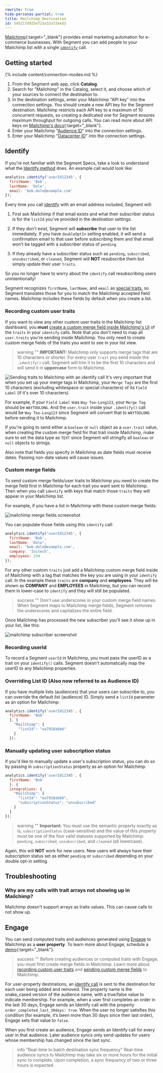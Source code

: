 ```yaml
---
rewrite: true
hide-personas-partial: true
title: Mailchimp Destination
id: 54521fd925e721e32a72eed3
---
```

[Mailchimp](https://mailchimp.com/?utm_source=segmentio&utm_medium=docs&utm_campaign=partners){:target="_blank"} provides email marketing automation for e-commerce businesses. With Segment you can add people to your Mailchimp list with a single [`identify`](/docs/connections/spec/identify/) call.


## Getting started

{% include content/connection-modes.md %}

1. From the Segment web app, click **Catalog**.
2. Search for "Mailchimp" in the Catalog, select it, and choose which of your sources to connect the destination to.
3. In the destination settings, enter your Mailchimp "API key" into the connection settings.
   You should create a new API key for the Segment destination. Mailchimp restricts each API key to a maximum of 10 concurrent requests, so creating a dedicated one for Segment ensures maximum throughput for outgoing calls. You can read more about API keys on [Mailchimp's docs](http://kb.mailchimp.com/integrations/api-integrations/about-api-keys){:target="_blank"}.
4. Enter your Mailchimp "[Audience ID](#audience-id)" into the connection settings.
5. Enter your Mailchimp "[Datacenter ID](#datacenter-id)" into the connection settings.

## Identify

If you're not familiar with the Segment Specs, take a look to understand what the [Identify method](/docs/connections/spec/identify/) does. An example call would look like:

```javascript
analytics.identify('userId12345', {
  firstName: 'Bob',
  lastName: 'Dole',
  email: 'bob.dole@example.com'
});
```

Every time you call [identify](/docs/connections/spec/identify/) with an email address included, Segment will:

1. First ask Mailchimp if that email exists and what their subscriber status is for the `listId` you've provided in the destination settings.

2. If they don't exist, Segment will **subscribe** that user to the list immediately. If you have `doubleOptIn` setting enabled, it will send a confirmation email to that user before subscribing them and that email won't be tagged with a subscriber status of `pending`.

3. If they already have a subscriber status such as `pending`, `subscribed`, `unsubscribed`, or `cleaned`, Segment will **NOT** resubscribe them but simply update their user `traits`.

So you no longer have to worry about the `identify` call resubscribing users unintentionally!

Segment recognizes `firstName`, `lastName`, and `email` as [special traits](/docs/connections/spec/identify#traits), so Segment translates those for you to match the Mailchimp accepted field names. Mailchimp includes these fields by default when you create a list.

### Recording custom user traits

If you want to view any other custom user traits in the Mailchimp list dashboard, you **must** [create a custom merge field inside Mailchimp's UI](#custom-merge-fields) of the `traits` in your `identify` calls. Note that you don't need to map all `user.traits` you're sending inside Mailchimp. You only need to create custom merge fields of the traits you *want* to see in your list view.

> warning ""
> **IMPORTANT:** Mailchimp only supports merge tags that are 10 characters or shorter. For every user `trait` you send inside the `.identify()` call, Segment will trim it to be the first 10 characters and will send it in **uppercase** form to Mailchimp.

![Sending traits to Mailchimp with an identify call](images/identify-call.png)
It's very important that when you set up your merge tags in Mailchimp, your `Merge Tags` are the first 10 characters (excluding whitespace or special characters) of its `Field Label` (if it's over 10 characters).

For example, if your `Field Label` was `Way Too-Long123`, your `Merge Tag` should be `WAYTOOLONG`. And the `user.trait` inside your `.identify()` call would be `Way Too-Long123` since Segment will convert that to `WAYTOOLONG` before sending it to Mailchimp.

If you're going to send either a `boolean` or `null` object as a `user.trait` value, when creating the custom merge field for that trait inside Mailchimp, make sure to set the data type as `TEXT` since Segment will stringify all `boolean` or `null` objects to strings.

Also note that fields you specify in Mailchimp as date fields must receive dates. Passing non-date values will cause issues.

### Custom merge fields

To send custom merge fields/user traits to Mailchimp you need to create the merge field first in Mailchimp for each trait you want sent to Mailchimp. Then when you call `identify` with keys that match those `traits` they will appear in your Mailchimp list.

For example, if you have a list in Mailchimp with these custom merge fields:

![mailchimp merge fields screenshot](images/merge-fields.png)

You can populate those fields using this `identify` call:

```javascript
analytics.identify('userId12345', {
  firstName: 'Bob',
  lastName: 'Dole',
  email: 'bob.dole@example.com',
  company: 'Initech',
  employees: 234
});
```

For any other custom `traits` just add a Mailchimp custom merge field inside of Mailchimp with a tag that matches the key you are using in your `identify` call. In the example these `traits` are **company** and **employees**. They will be shown as **COMPANY** and **EMPLOYEES** in Mailchimp, but you can record them in lower-case to `identify` and they will still be populated.

> success ""
> Don't use underscores in your custom merge field names. When Segment maps to Mailchimp merge fields, Segment removes the underscores and capitalizes the entire field.

Once Mailchimp has processed the new subscriber you'll see it show up in your list, like this:

![mailchimp subscriber screenshot](images/mailchimp-subscriber.png)

### Recording userId

To record a Segment `userId` in Mailchimp, you must pass the userID as a trait on your `identify()` calls. Segment doesn't automatically map the userID to any Mailchimp properties.

### Overriding List ID (Also now referred to as Audience ID)

If you have multiple lists (audiences) that your users can subscribe to, you can override the default list (audience) ID. Simply send a `listId` parameter as an option for Mailchimp:

```javascript
analytics.identify('userId12345', {
  firstName: 'Bob'
  }, {
    "MailChimp": {
      "listId": "ea7918abb6"
    }
  });
```

### Manually updating user subscription status

If you'd like to manually update a user's subscription status, you can do so by passing in `subscriptionStatus` property as an option for Mailchimp:

```javascript
analytics.identify('userId12345', {
  firstName: 'Bob'
  }, {
  integrations: {
    "MailChimp": {
      "listId": "ea7918abb6",
      "subscriptionStatus": "unsubscribed"
    }
  }
});
```

> warning ""
> **Important:** You must use the semantic property exactly as is, `subscriptionStatus` (case-sensitive) and the value of this property *must* be one of the four valid statuses supported by Mailchimp: `pending`, `subscribed`, `unsubscribed`, and `cleaned` (all lowercase).

Again, this will **NOT** work for new users. New users will always have their subscription status set as either `pending` or `subscribed` depending on your double opt-in setting.

## Troubleshooting

### Why are my calls with trait arrays not showing up in Mailchimp?
Mailchimp doesn't support arrays as traits values. This can cause calls to not show up.

## Engage

You can send computed traits and audiences generated using [Engage](/docs/engage/) to Mailchimp as a **user property**. To learn more about Engage, schedule a [demo](https://segment.com/demo/){:target="_blank"}.

> success ""
> Before creating audiences or computed traits with Engage, you must first create merge fields in Mailchimp. Learn more about [recording custom user traits](#recording-custom-user-traits) and [sending custom merge fields](#custom-merge-fields) to Mailchimp.

For user-property destinations, an [identify call](/docs/connections/spec/identify/) is sent to the destination for each user being added and removed. The property name is the snake_cased version of the audience name, with a true/false value to indicate membership. For example, when a user first completes an order in the last 30 days, Engage sends an Identify call with the property `order_completed_last_30days: true`. When the user no longer satisfies this condition (for example, it’s been more than 30 days since their last order), Engage sets that value to `false`.

When you first create an audience, Engage sends an Identify call for every user in that audience. Later audience syncs only send updates for users whose membership has changed since the last sync.

> info "Real-time to batch destination sync frequency"
> Real-time audience syncs to Mailchimp may take six or more hours for the initial sync to complete. Upon completion, a sync frequency of two or three hours is expected.
